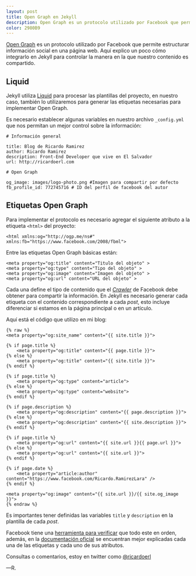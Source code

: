 ```yaml
---
layout: post
title: Open Graph en Jekyll
description: Open Graph es un protocolo utilizado por Facebook que permite estruturar informacion social en una pagina web. Aqui explico un poco como implementarlo en Jekyll.
color: 2980B9
---
```


[Open Graph](http://ogp.me/) es un protocolo utilizado por Facebook que permite estructurar información social en una página web. Aquí explico un poco cómo integrarlo en Jekyll para controlar la manera en la que nuestro contenido es compartido.

## Liquid

Jekyll utiliza [Liquid](http://docs.shopify.com/themes/liquid-basics/output) para procesar las plantillas del proyecto, en nuestro caso, también lo utilizaremos para generar las etiquetas necesarias para implementar Open Graph.

Es necesario establecer algunas variables en nuestro archivo `_config.yml` que nos permitan un mejor control sobre la información:

```
# Información general

title: Blog de Ricardo Ramirez
author: Ricardo Ramirez
description: Front-End Developer que vive en El Salvador
url: http://ricardoerl.com

# Open Graph

og_image: images/logo-photo.png #Imagen para compartir por defecto
fb_profile_id: 772745716 # ID del perfil de facebook del autor

```

## Etiquetas Open Graph

Para implementar el protocolo es necesario agregar el siguiente atributo a la etiqueta `<html>` del proyecto:

```
<html xmlns:og="http://ogp.me/ns#" xmlns:fb="https://www.facebook.com/2008/fbml">
```

Entre las etiquetas Open Graph básicas están:

```
<meta property="og:title" content="Titulo del objeto" >
<meta property="og:type" content="Tipo del objeto" >
<meta property="og:image" content="Imagen del objeto" >
<meta property="og:url" content="URL del objeto" >
```

Cada una define el tipo de contenido que el [*Crawler*](http://es.wikipedia.org/wiki/Ara%C3%B1a_web) de Facebook debe obtener para compartir la información. En Jekyll es necesario generar cada etiqueta con el contenido correspondiente a cada *post*, esto incluye diferenciar si estamos en la página principal o en un artículo. 

Aquí está el código que utilizo en mi blog:

```
{% raw %}
<meta property="og:site_name" content="{{ site.title }}">

{% if page.title %}
	<meta property="og:title" content="{{ page.title }}">
{% else %}
	<meta property="og:title" content="{{ site.title }}">
{% endif %}

{% if page.title %}
	<meta property="og:type" content="article">
{% else %}
	<meta property="og:type" content="website">
{% endif %}

{% if page.description %}
	<meta property="og:description" content="{{ page.description }}">
{% else %}
	<meta property="og:description" content="{{ site.description }}">
{% endif %}

{% if page.title %}
	<meta property="og:url" content="{{ site.url }}{{ page.url }}">
{% else %}
	<meta property="og:url" content="{{ site.url }}">
{% endif %}

{% if page.date %}
	<meta property="article:author" content="https://www.facebook.com/Ricardo.RamirezLara" />
{% endif %}

<meta property="og:image" content="{{ site.url }}/{{ site.og_image }}">
{% endraw %} 
```

Es importantes tener definidas las variables `title` y `description` en la plantilla de cada *post*.

Facebook tiene una [herramienta para verificar](https://developers.facebook.com/tools/debug/) que todo este en orden, además, en la [documentación oficial](https://developers.facebook.com/docs/opengraph/howtos/maximizing-distribution-media-content/) se encuentran mejor explicadas cada una de las etiquetas y cada uno de sus atributos.

Consultas o comentarios, estoy en twitter como [@ricardoerl](https://twitter.com/ricardoerl)

&mdash;R.